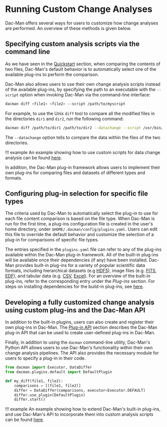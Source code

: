 # Running Custom Change Analyses

Dac-Man offers several ways for users to customize how change analyses are performed.
An overview of these methods is given below.

## Specifying custom analysis scripts via the command line

As we have seen in the [Quickstart](../../quickstart) section, when comparing the contents of two files,
Dac-Man's default behavior is to automatically select one of the available plug-ins to perform the comparison.

Dac-Man also allows users to use their own change analysis scripts instead of the available plug-ins,
by specifying the path to an executable with the `--script` option when invoking Dac-Man via the command-line interface:

```sh
dacman diff <file1> <file2> --script /path/to/myscript
```

For example, to use the Unix `diff` tool to compare all the modified files in the directories `dir1` and `dir2`,
run the following command:

```sh
dacman diff /path/to/dir1 /path/to/dir2 --datachange --script /usr/bin/diff
```

The `--datachange` option tells to compare the data within the files of the two directories.

!!! example
    An example showing how to use custom scripts for data change analysis can be found [here](../../examples/script).

In addition, the Dac-Man plug-in framework allows users to implement their own plug-ins
for comparing files and datasets of different types and formats.

## Configuring plug-in selection for specific file types

The criteria used by Dac-Man to automatically select the plug-in to use for each file content comparison is based on the file type.
When Dac-Man is run for the first time, a plug-ins configuration file is created in the user's home directory,
under `$HOME/.dacman/config/plugins.yaml`.
Users can edit this file to override the default behavior and customize the selection of a plug-in for comparisons of specific file types.

The entries specified in the `plugins.yaml` file can refer to any of the plug-ins available within the Dac-Man plug-in framework.
All of the built-in plug-ins will be available once their dependencies (if any) have been installed.
Dac-Man provides built-in plug-ins for a variety of popular scientific data formats,
including hierarchical datasets (e.g [HDF5](../../plugins/hdf5)),
image files (e.g. [FITS](../../plugins/default), [EDF](../../examples/hdf5-edf)),
and tabular data (e.g. [CSV](../../plugins/csv), [Excel](../../examples/excel)).
For an overview of the built-in plug-ins, refer to the corresponding entry under the *Plug-ins* section.
For steps on installing dependencies for the build-in plug-ins, see [here](../../install/dependencies).

## Developing a fully customized change analysis using custom plug-ins and the Dac-Man API

In addition to the built-in plugins, users can also create and register their own plug-ins in Dac-Man.
The [Plug-in API](../../reference/plugins-api) section describes the Dac-Man plug-in API
that can be used to create user-defined plug-ins in Dac-Man.

Finally, in addition to using the `dacman` command-line utility,
Dac-Man's Python API allows users to use Dac-Man's functionality within their own change analysis pipelines.
The API also provides the necessary module for users to specify a plug-in in their code.

```py
from dacman import Executor, DataDiffer
from dacman.plugins.default import DefaultPlugin

def my_diff(file1, file2):
    comparisons = [(file1, file2)]
    differ = DataDiffer(comparisons, executor=Executor.DEFAULT)
    differ.use_plugin(DefaultPlugin)
    differ.start()
```

!!! example
    An example showing how to extend Dac-Man's built-in plug-ins, and use Dac-Man's API to incorporate them into custom analysis scripts can be found [here](../../examples/csv-simple).
